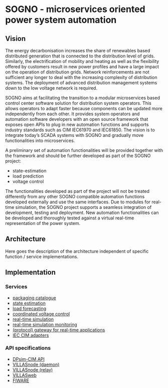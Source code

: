 # SOGNO - microservices oriented power system automation

## Vision

The energy decarbonisation increases the share of renewables based distributed generation that is connected to the distribution level of grids. Similarly, the electrification of mobility and heating as well as the flexibility offered by customers result in new power profiles and have a
large impact on the operation of distribution grids. Network reinforcements are not sufficient any longer to deal with the increasing complexity of distribution systems. The deployment of advanced distribution management systems down to the low voltage network is required.

SOGNO aims at facilitating the transition to a modular microservices based control center software solution for distribution system operators. This allows operators to adapt faster because components can be updated more independently from each other. It provides system operators and automation software developers with an open source framework that exposes open APIs to plug in new automation functions and supports industry standards such as CIM IEC61970 and IEC61850. The vision is to integrate today’s SCADA systems with SOGNO and gradually move functionalities into microservices.

A preliminary set of automation functionalities will be provided together with the framework and should be further developed as part of the SOGNO project:
- state-estimation
- load prediction
- voltage control

The functionalities developed as part of the project will not be treated differently from any other SOGNO compatible automation functions developed externally and use the same interfaces. Due to modules for real-time simulation, the SOGNO project supports a seamless integration of
development, testing and deployment. New automation functionalities can be developed and thoroughly tested against a virtual real-time representation of the power system.

## Architecture

Here goes the description of the architecture independent of specific function / service implementations.

## Implementation

### Services

- [packaging catalogue](https://git.rwth-aachen.de/acs/public/catalogue)
- [state estimation](https://git.rwth-aachen.de/acs/public/automation/pyvolt)
- [load forecasting](https://git.rwth-aachen.de/acs/public/automation/plf)
- [coordinated voltage control](https://git.rwth-aachen.de/acs/public/automation/covee)
- [real-time simulation](https://github.com/dpsim-simulator)
- [real-time simulation monitoring](https://github.com/VILLASframework/VILLASweb)
- [(protocol) gateway for real-time applications](https://github.com/VILLASframework/VILLASnode)
- [IEC CIM adapters](https://github.com/cim-iec)

### API specifications

- [DPsim-CIM API](https://git.rwth-aachen.de/acs/public/cim/cimpy-server/-/blob/master/openapi.yaml)
- [VILLASnode (daemon)](https://git.rwth-aachen.de/acs/public/villas/node/-/blob/master/doc/openapi.yaml)
- [VILLASnode (relay)](https://git.rwth-aachen.de/acs/public/villas/node/-/blob/master/doc/openapi.yaml)
- [VILLASweb](https://git.rwth-aachen.de/acs/public/villas/web-backend-go/-/blob/master/doc/api/swagger.yaml)
- [FIWARE](https://github.com/FIWARE/specifications)
